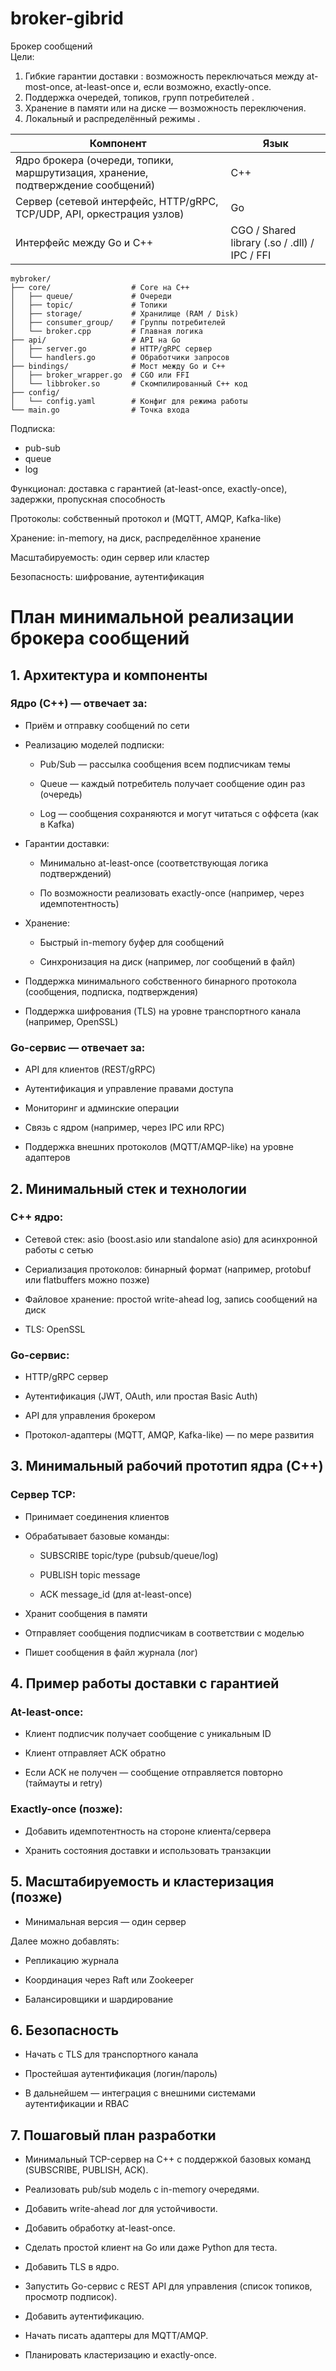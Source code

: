 # broker-gibrid
Брокер сообщений \
Цели:
1. Гибкие гарантии доставки : возможность переключаться между at-most-once, at-least-once и, если возможно, exactly-once.
2. Поддержка очередей, топиков, групп потребителей .
3. Хранение в памяти или на диске — возможность переключения.
4. Локальный и распределённый режимы .

|Компонент|Язык|
|---|---|
|Ядро брокера (очереди, топики, маршрутизация, хранение, подтверждение сообщений)|C++|
|Сервер (сетевой интерфейс, HTTP/gRPC, TCP/UDP, API, оркестрация узлов)|Go|
|Интерфейс между Go и C++|CGO / Shared library (.so / .dll) / IPC / FFI|

```
mybroker/
├── core/                  # Core на C++
│   ├── queue/             # Очереди
│   ├── topic/             # Топики
│   ├── storage/           # Хранилище (RAM / Disk)
│   ├── consumer_group/    # Группы потребителей
│   └── broker.cpp         # Главная логика
├── api/                   # API на Go
│   ├── server.go          # HTTP/gRPC сервер
│   └── handlers.go        # Обработчики запросов
├── bindings/              # Мост между Go и C++
│   ├── broker_wrapper.go  # CGO или FFI
│   └── libbroker.so       # Скомпилированный C++ код
├── config/
│   └── config.yaml        # Конфиг для режима работы
└── main.go                # Точка входа
```


Подписка:
- pub-sub
- queue
- log

Функционал: доставка с гарантией (at-least-once, exactly-once), задержки, пропускная способность

Протоколы: собственный протокол и (MQTT, AMQP, Kafka-like)

Хранение: in-memory, на диск, распределённое хранение

Масштабируемость: один сервер или кластер

Безопасность: шифрование, аутентификация

# План минимальной реализации брокера сообщений
## 1. Архитектура и компоненты
### Ядро (C++) — отвечает за:

- Приём и отправку сообщений по сети

- Реализацию моделей подписки:

  - Pub/Sub — рассылка сообщения всем подписчикам темы

  - Queue — каждый потребитель получает сообщение один раз (очередь)

  - Log — сообщения сохраняются и могут читаться с оффсета (как в Kafka)

- Гарантии доставки:

  - Минимально at-least-once (соответствующая логика подтверждений)

  - По возможности реализовать exactly-once (например, через идемпотентность)

- Хранение:

  - Быстрый in-memory буфер для сообщений

  - Синхронизация на диск (например, лог сообщений в файл)

- Поддержка минимального собственного бинарного протокола (сообщения, подписка, подтверждения)

- Поддержка шифрования (TLS) на уровне транспортного канала (например, OpenSSL)

### Go-сервис — отвечает за:

- API для клиентов (REST/gRPC)

- Аутентификация и управление правами доступа

- Мониторинг и админские операции

- Связь с ядром (например, через IPC или RPC)

- Поддержка внешних протоколов (MQTT/AMQP-like) на уровне адаптеров

## 2. Минимальный стек и технологии
### C++ ядро:

- Сетевой стек: asio (boost.asio или standalone asio) для асинхронной работы с сетью

- Сериализация протоколов: бинарный формат (например, protobuf или flatbuffers можно позже)

- Файловое хранение: простой write-ahead log, запись сообщений на диск

- TLS: OpenSSL

### Go-сервис:

- HTTP/gRPC сервер

- Аутентификация (JWT, OAuth, или простая Basic Auth)

- API для управления брокером

- Протокол-адаптеры (MQTT, AMQP, Kafka-like) — по мере развития

## 3. Минимальный рабочий прототип ядра (C++)
### Сервер TCP:

- Принимает соединения клиентов

- Обрабатывает базовые команды:

  - SUBSCRIBE topic/type (pubsub/queue/log)

  - PUBLISH topic message

  - ACK message_id (для at-least-once)

- Хранит сообщения в памяти

- Отправляет сообщения подписчикам в соответствии с моделью

- Пишет сообщения в файл журнала (лог)

## 4. Пример работы доставки с гарантией
### At-least-once:

- Клиент подписчик получает сообщение с уникальным ID

- Клиент отправляет ACK обратно

- Если ACK не получен — сообщение отправляется повторно (таймауты и retry)

### Exactly-once (позже):

- Добавить идемпотентность на стороне клиента/сервера

- Хранить состояния доставки и использовать транзакции

## 5. Масштабируемость и кластеризация (позже)
- Минимальная версия — один сервер

Далее можно добавлять:

- Репликацию журнала

- Координация через Raft или Zookeeper

- Балансировщики и шардирование

## 6. Безопасность
- Начать с TLS для транспортного канала

- Простейшая аутентификация (логин/пароль)

- В дальнейшем — интеграция с внешними системами аутентификации и RBAC

## 7. Пошаговый план разработки
- Минимальный TCP-сервер на C++ с поддержкой базовых команд (SUBSCRIBE, PUBLISH, ACK).

- Реализовать pub/sub модель с in-memory очередями.

- Добавить write-ahead лог для устойчивости.

- Добавить обработку at-least-once.

- Сделать простой клиент на Go или даже Python для теста.

- Добавить TLS в ядро.

- Запустить Go-сервис с REST API для управления (список топиков, просмотр подписок).

- Добавить аутентификацию.

- Начать писать адаптеры для MQTT/AMQP.

- Планировать кластеризацию и exactly-once.